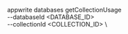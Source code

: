 appwrite databases getCollectionUsage \
        --databaseId <DATABASE_ID> \
        --collectionId <COLLECTION_ID> \

